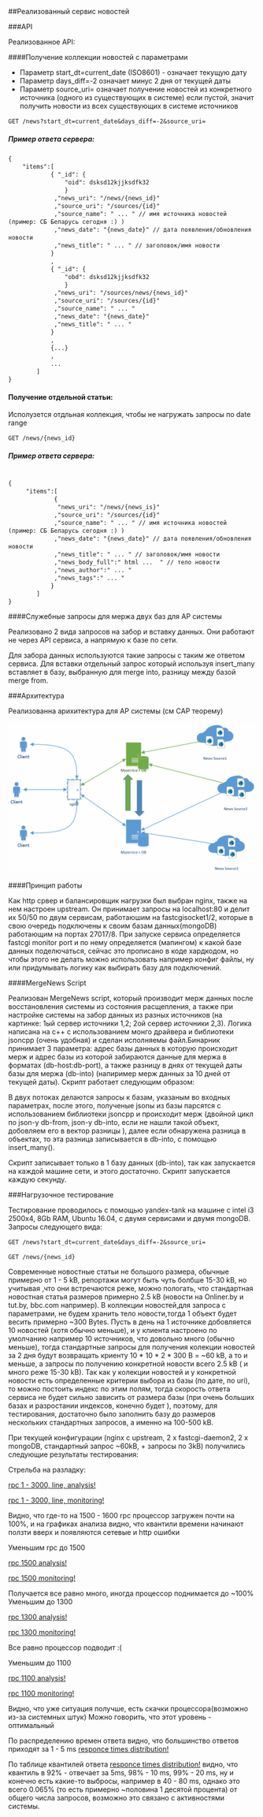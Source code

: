 ##Реализованный сервис новостей 

###API

Реализованное API:

####Получение коллекции новостей с параметрами

 - Параметр start_dt=current_date (ISO8601) - означает текущую дату
 - Параметр days_diff=-2 означает минус 2 дня от текущей даты
 - Параметр source_uri= означает получение новостей из конкретного источника (одного из существующих в системе)
   если пустой, значит получить новости из всех существующих в системе источников

```
GET /news?start_dt=current_date&days_diff=-2&source_uri=
```
##### Пример ответа сервера:
```
{ 
	"items":[
			{ "_id": {
				"oid": dsksd12kjjksdfk32
				}
			 ,"news_uri": "/news/{news_id}"
			 ,"source_uri": "/sources/{id}"
			 ,"source_name": " ... " // имя источника новостей (пример: СБ Беларусь сегодня :) )
			 ,"news_date": "{news_date}" // дата появления/обновления новости
			 ,"news_title": " ... " // заголовок/имя новости
			}
			,
			{ "_id": {
				"obd": dsksd12kjjksdfk32
				}
			 ,"news_uri": "/sources/news/{news_id}"
			 ,"source_uri": "/sources/{id}"
			 ,"source_name": " ... "
			 ,"news_date": "{news_date}"
			 ,"news_title": " ... " 
			}
			,
			{...}
			, 
			...
		]
}
```
#### Получение отдельной статьи:

Исполузется отдльная коллекция, чтобы не нагружать запросы по date range
```
GET /news/{news_id}
```
##### Пример ответа сервера:

```

{ 
	 "items":[
	 		 { 
			  "news_uri": "/news/{news_is}"
			 ,"source_uri": "/sources/{id}"
			 ,"source_name": " ... " // имя источника новостей (пример: СБ Беларусь сегодня :) )
			 ,"news_date": "{news_date}" // дата появления/обновления новости
			 ,"news_title": " ... " // заголовок/имя новости
			 ,"news_body_full":" html ...  " // тело новости
			 ,"news_author":" ... " 
			 ,"news_tags":" ... "
			}
		]
}

``` 

####Cлужебные запросы для мержа двух баз для AP системы

Реализовано 2 вида запросов на забор и вставку данных. Они работают не через API сервиса, а напрямую к базе по сети.

Для забора данных используются такие запросы с таким же ответом сервиса.
Для вставки отдельный запрос который используя insert_many вставляет в базу, выбранную для merge into, разницу между базой merge from.

###Архитектура

Реализованна арихитектура для AP системы (см CAP теорему) 

![alt tag](https://github.com/EvgeniyPrudnikov/Magistracy/blob/master/WebServices/CAP/src/web5.png)

####Принцип работы

Как http срвер и балансировщик нагрузки был выбран nginx, также на нем настроен upstream. Он принимает запросы на localhost:80 и делит их 50/50 по двум сервисам, работаюшим на fastcgisocket1/2, которые в свою очередь подключены к своим базам данных(mongoDB) работающим на портах 27017/8.
При запуске сервиса определяется fastcgi monitor port и по нему определяется (мапингом) к какой базе данных поделючаться, сейчас это прописано в коде хардкодом, но чтобы этого не делать можно использовать например конфиг файлы, ну или придумывать логику как выбирать базу для подключений.  

####MergeNews Script

Реализован MergeNews script, который производит мерж данных после восстановления системы из состояния расщепления, а также при настройке системы на забор данных из разных источников (на картинке: 1ый сервер источники 1,2; 2ой сервер источники 2,3). Логика написана на c++ с использованием монго драйвера и библиотеки jsoncpp (очень удобная) и сделан исполняемы файл.Бинарник принимает 3 параметра: адрес базы данных в которую происходит мерж и адрес базы из которой забираются данные для мержа в форматах (db-host:db-port), а также разницу в днях от текущей даты базы для мержа (db-into) (напиример мерж данных за 10 дней от текущей даты). Скрипт работает следующим образом:

В двух потоках делаются запросы к базам, указаным во входных параметрах, после этого, полученые jsonы из базы парсятся с использованием библиотеки jsoncpp и происходит мерж (двойной цикл по json-у db-from, json-у db-into, если не нашли такой объект, добовляем его в вектор разницы ), далее если обнаружена разница в объектах, то эта разница записывается в db-into, с помощью insert_many().

Скрипт записывает только в 1 базу данных (db-into), так как запускается на каждой машине сети, и этого достаточно. Скрипт запускается каждую секунду.

###Нагрузочное тестирование

Тестирование проводилось с помощью yandex-tank на машине с intel i3 2500x4, 8Gb RAM, Ubuntu 16.04, с двумя сервисами и двумя mongoDB.
Запросы следующего вида:

```
GET /news?start_dt=current_date&days_diff=-2&source_uri=
```
```
GET /news/{news_id}
```
Современные новостные статьи не большого размера, обычные примерно от 1 - 5 kB, репортажи могут быть чуть болбше 15-30 kB, но учитывая ,что они встречаются реже, можно пологать, что стандартная новостная статья размеров примерно 2.5 kB (новости на Onliner.by и tut.by, bbc.com например). В коллекции новостей,для запроса с параметрами, не будем хранить тело новости,тогда 1 объект будет весить примерно ~300 Bytes. Пусть в день на 1 источнике добовляется 10 новостей (хотя обычно меньше), и у клиента настроено по умолчанию например 10 источников, что довольно много (обычно меньше), тогда стандартные запросы для получения колекции новостей за 2 дня будут возвращать криенту 10 * 10 * 2 * 300 B = ~60 kB, а то и меньше, а запросы по получению конкретной новости всего 2.5 kB ( и много реже 15-30 kB). Так как у колекции новостей и у конкретной новости есть определенные критерии выбора из базы (по дате, по uri), то можно постоить индекс по этим полям, тогда скорость ответа сервиса не будет сильно зависить от размера базы (при очень больших базах и разростании индексов, конечно будет ), поэтому, для тестирования, достаточно было заполнить базу до размеров нескольких стандартных запросов, а именно на 100-500 kB.

При текущей конфигурации (nginx с upstream, 2 x fastcgi-daemon2, 2 x mongoDB, стандартный запрос ~60kB, + запросы по 3kB) получились следующие результаты тестирования:

Стрельба на разладку:

[rpc 1 - 3000, line, analysis!](https://overload.yandex.net/4898#tab=test_data&tags=&plot_groups=main&machines=171&metrics=&slider_start=1482661921&slider_end=1482662113&compress_ratio=1)

[rpc 1 - 3000, line, monitoring!](https://overload.yandex.net/4898#tab=monitoring&tags=&plot_groups=main&machines=171&metrics=&slider_start=1482661921&slider_end=1482662113&compress_ratio=1)

Видно, что где-то на 1500 - 1600 rpc процессор загружен почти на 100%, и на графиках анализа видно, что квантили времени начинают ползти вверх и появляются сетевые и http ошибки

Уменьшим rpc до 1500 

[rpc 1500 analysis!](https://overload.yandex.net/4904#tab=test_data&tags=&plot_groups=main&machines=171&metrics=&slider_start=1482663922&slider_end=1482664341&compress_ratio=1)

[rpc 1500 monitoring!](https://overload.yandex.net/4904#tab=monitoring&tags=&plot_groups=main&machines=171&metrics=&slider_start=1482663922&slider_end=1482664341&compress_ratio=1)

Получается все равно много, иногда процессор поднимается до ~100% 
Уменьшим до 1300 

[rpc 1300 analysis!](https://overload.yandex.net/4910#tab=test_data&tags=&plot_groups=main&machines=&metrics=&slider_start=1482665115&slider_end=1482665533)

[rpc 1300 monitoring!](https://overload.yandex.net/4910#tab=monitoring&tags=&plot_groups=main&machines=171&metrics=&slider_start=1482665116&slider_end=1482665533&compress_ratio=1)

Все равно процессор подводит :( 

Уменьшим до 1100

[rpc 1100 analysis!](https://overload.yandex.net/4917#tab=test_data&tags=&plot_groups=main&machines=171&metrics=&slider_start=1482666495&slider_end=1482666912&compress_ratio=1)

[rpc 1100 monitoring!](https://overload.yandex.net/4917#tab=monitoring&tags=&plot_groups=main&machines=171&metrics=&slider_start=1482666495&slider_end=1482666912&compress_ratio=1)

Видно, что уже ситуация получше, есть скачки процессора(возможно из-за системных штук)
Можно говорить, что этот уровень - оптимальный

По распределению времен ответа видно, что большинство ответов приходят за 1 - 5 ms
[responce times distribution!](https://overload.yandex.net/4917#tab=test_data&tags=&plot_groups=additional&machines=171&metrics=&slider_start=1482666495&slider_end=1482666912&compress_ratio=1)

По таблице квантилей ответа [responce times distribution!](https://overload.yandex.net/4917#tab=test_data&tags=&plot_groups=tables&machines=171&metrics=&slider_start=1482666495&slider_end=1482666912&compress_ratio=1)
 видно, что квантиль в 92% - отвечает за 5ms, 98% - 10 ms, 99% - 20 ms, ну и конечно есть какие-то выбросы, например в 40 - 80 ms, однако это всего 0.065% (то есть примерно ~половина 1 десятой процента) от общего числа запросов, возможно это связано с активностями системы.
